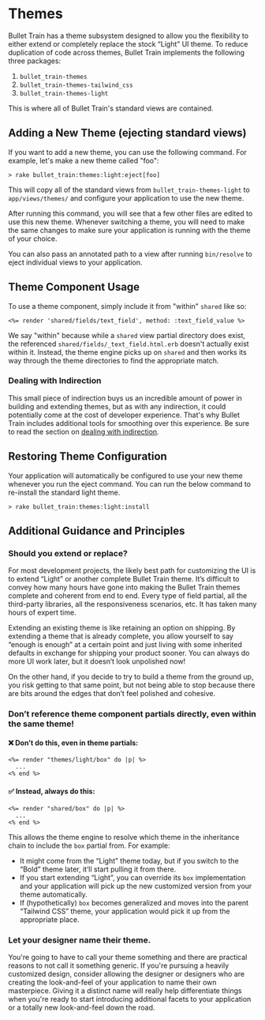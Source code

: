 # Themes

Bullet Train has a theme subsystem designed to allow you the flexibility to either extend or completely replace the stock “Light” UI theme.
To reduce duplication of code across themes, Bullet Train implements the following three packages:
1. `bullet_train-themes`
2. `bullet_train-themes-tailwind_css`
3. `bullet_train-themes-light`

This is where all of Bullet Train's standard views are contained.

## Adding a New Theme (ejecting standard views)

If you want to add a new theme, you can use the following command. For example, let's make a new theme called "foo":
```
> rake bullet_train:themes:light:eject[foo]
```

This will copy all of the standard views from `bullet_train-themes-light` to `app/views/themes/` and configure your application to use the new theme.

After running this command, you will see that a few other files are edited to use this new theme. Whenever switching a theme, you will need to make the same changes to make sure your application is running with the theme of your choice.

You can also pass an annotated path to a view after running `bin/resolve` to eject individual views to your application.

## Theme Component Usage

To use a theme component, simply include it from "within" `shared` like so:

```
<%= render 'shared/fields/text_field', method: :text_field_value %>
```

We say "within" because while a `shared` view partial directory does exist, the referenced `shared/fields/_text_field.html.erb` doesn't actually exist within it. Instead, the theme engine picks up on `shared` and then works its way through the theme directories to find the appropriate match.

### Dealing with Indirection

This small piece of indirection buys us an incredible amount of power in building and extending themes, but as with any indirection, it could potentially come at the cost of developer experience. That's why Bullet Train includes additional tools for smoothing over this experience. Be sure to read the section on [dealing with indirection](./indirection.md).

## Restoring Theme Configuration

Your application will automatically be configured to use your new theme whenever you run the eject command. You can run the below command to re-install the standard light theme.
```
> rake bullet_train:themes:light:install
``` 

## Additional Guidance and Principles

### Should you extend or replace?

For most development projects, the likely best path for customizing the UI is to extend “Light” or another complete Bullet Train theme. It’s difficult to convey how many hours have gone into making the Bullet Train themes complete and coherent from end to end. Every type of field partial, all the third-party libraries, all the responsiveness scenarios, etc. It has taken many hours of expert time.

Extending an existing theme is like retaining an option on shipping. By extending a theme that is already complete, you allow yourself to say “enough is enough” at a certain point and just living with some inherited defaults in exchange for shipping your product sooner. You can always do more UI work later, but it doesn’t look unpolished now!

On the other hand, if you decide to try to build a theme from the ground up, you risk getting to that same point, but not being able to stop because there are bits around the edges that don’t feel polished and cohesive.

### Don’t reference theme component partials directly, even within the same theme!

#### ❌ Don’t do this, even in theme partials:

```
<%= render "themes/light/box" do |p| %>
  ...
<% end %>
```

#### ✅ Instead, always do this:

```
<%= render "shared/box" do |p| %>
  ...
<% end %>
```

This allows the theme engine to resolve which theme in the inheritance chain to include the `box` partial from. For example:

 - It might come from the “Light” theme today, but if you switch to the “Bold” theme later, it’ll start pulling it from there.
 - If you start extending “Light”, you can override its `box` implementation and your application will pick up the new customized version from your theme automatically.
 - If (hypothetically) `box` becomes generalized and moves into the parent “Tailwind CSS” theme, your application would pick it up from the appropriate place.

### Let your designer name their theme.

You're going to have to call your theme something and there are practical reasons to not call it something generic. If you're pursuing a heavily customized design, consider allowing the designer or designers who are creating the look-and-feel of your application to name their own masterpiece. Giving it a distinct name will really help differentiate things when you're ready to start introducing additional facets to your application or a totally new look-and-feel down the road.
